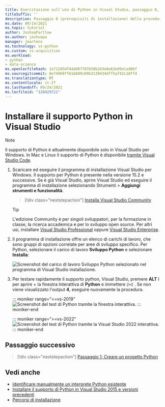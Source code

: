 ```yaml
---
title: Esercitazione sull'uso di Python in Visual Studio, passaggio 0, installazione
titleSuffix: ''
description: Passaggio 0 (prerequisiti di installazione) della procedura dettagliata di base per l'utilizzo di Python in Visual Studio.
ms.date: 09/14/2021
ms.topic: tutorial
author: JoshuaPartlow
ms.author: joshuapa
manager: jmartens
ms.technology: vs-python
ms.custom: vs-acquisition
ms.workload:
- python
- data-science
ms.openlocfilehash: 1e712d5df44dd87f07b50b243e8e63ed9e1ad0bf
ms.sourcegitcommit: 8e74969ff61b609c89b3139434dff5a742c18ff4
ms.translationtype: MT
ms.contentlocale: it-IT
ms.lasthandoff: 09/24/2021
ms.locfileid: "128429721"
---
```

# <a name="install-python-support-in-visual-studio"></a>Installare il supporto Python in Visual Studio

> [!Note]
> Il supporto di Python è attualmente disponibile solo in Visual Studio per Windows. In Mac e Linux il supporto di Python è disponibile [tramite Visual Studio Code](https://code.visualstudio.com/docs/python/python-tutorial).

1. Scaricare ed eseguire il programma di installazione Visual Studio per Windows. Il supporto per Python è presente nella versione 15.2 e successive. Se è già Visual Studio, aprire Visual Studio ed eseguire il programma di installazione selezionando Strumenti  >  **Aggiungi strumenti e funzionalità**.

    > [!div class="nextstepaction"]
    > [Installa Visual Studio Community](https://visualstudio.microsoft.com/thank-you-downloading-visual-studio/?sku=Community&rel=15&rid=34347&utm_source=docs&utm_medium=clickbutton&utm_campaign=python_gettingstarted)

    >[!Tip]
    > L'edizione Community è per singoli sviluppatori, per la formazione in classe, la ricerca accademica e per lo sviluppo open source. Per altri usi, installare [Visual Studio Professional](https://visualstudio.microsoft.com/thank-you-downloading-visual-studio/?sku=Professional&rel=15&rid=34347&utm_source=docs&utm_medium=clickbutton&utm_campaign=python_gettingstarted) oppure [Visual Studio Enterprise](https://visualstudio.microsoft.com/thank-you-downloading-visual-studio/?sku=Enterprise&rel=15&rid=34347&utm_source=docs&utm_medium=clickbutton&utm_campaign=python_gettingstarted).

1. Il programma di installazione offre un elenco di carichi di lavoro, che sono gruppi di opzioni correlate per aree di sviluppo specifico. Per Python, selezionare il carico di lavoro **Sviluppo Python** e selezionare **Installa**:

    ![Screenshot del carico di lavoro Sviluppo Python selezionato nel programma di Visual Studio installazione.](media/installation-python-workload.png)

1. Per testare rapidamente il supporto python, Visual Studio, premere **ALT** I per aprire +  la finestra Interattiva di **Python** e immettere `2+2` . Se non viene visualizzato l'output **4**, eseguire nuovamente la procedura.

    ::: moniker range="<=vs-2019"
    ![Screenshot del test di Python tramite la finestra interattiva.](media/installation-interactive-test.png)
    ::: moniker-end

    ::: moniker range=">=vs-2022"
    ![Screenshot del test di Python tramite la Visual Studio 2022 interattiva.](media/vs-2022/python-interactive.png)
    ::: moniker-end

## <a name="next-step"></a>Passaggio successivo

> [!div class="nextstepaction"]
> [Passaggio 1: Creare un progetto Python](tutorial-working-with-python-in-visual-studio-step-01-create-project.md)

## <a name="see-also"></a>Vedi anche

- [Identificare manualmente un interprete Python esistente](managing-python-environments-in-visual-studio.md#manually-identify-an-existing-environment)
- [Installare il supporto di Python in Visual Studio 2015 e versioni precedenti](installing-python-support-in-visual-studio.md)
- [Percorsi di installazione](installing-python-support-in-visual-studio.md#install-locations)
